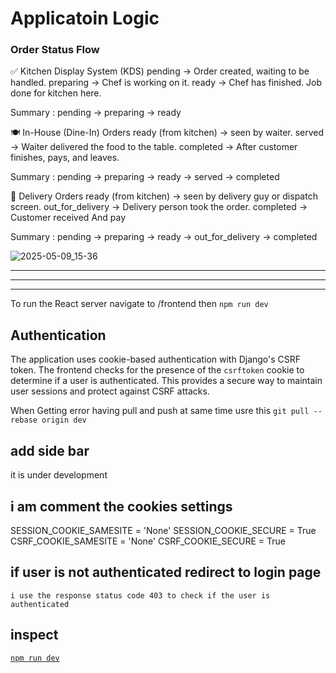 # Applicatoin Logic 

### Order Status Flow 
✅ Kitchen Display System (KDS)
pending → Order created, waiting to be handled.
preparing → Chef is working on it.
ready → Chef has finished. Job done for kitchen here.

Summary : pending → preparing → ready

🍽️ In-House (Dine-In) Orders
ready (from kitchen) → seen by waiter.
served → Waiter delivered the food to the table.
completed → After customer finishes, pays, and leaves.

Summary : pending → preparing → ready → served → completed

🛵 Delivery Orders
ready (from kitchen) → seen by delivery guy or dispatch screen.
out_for_delivery → Delivery person took the order.
completed → Customer received And pay 

Summary : pending → preparing → ready → out_for_delivery → completed

![2025-05-09_15-36](https://github.com/user-attachments/assets/719f0f65-d436-49b1-ad88-b38224b8c401)

----
----
----

To run the React server   navigate to /frontend then  `npm run dev`

## Authentication
The application uses cookie-based authentication with Django's CSRF token. The frontend checks for the presence of the `csrftoken` cookie to determine if a user is authenticated. This provides a secure way to maintain user sessions and protect against CSRF attacks.

When Getting error having pull and push at same time usre this `git pull --rebase origin dev`

## add side bar 
it is under development 








## i am comment the cookies settings
 SESSION_COOKIE_SAMESITE = 'None'
 SESSION_COOKIE_SECURE = True
 CSRF_COOKIE_SAMESITE = 'None'
 CSRF_COOKIE_SECURE = True

## if user is not authenticated redirect to login page
    i use the response status code 403 to check if the user is authenticated 




## inspect 
[`npm run dev`](http://localhost:5173/__inspect/)




